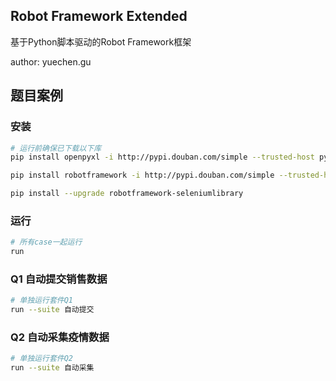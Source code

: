 ## Robot Framework Extended

基于Python脚本驱动的Robot Framework框架

author: yuechen.gu

## 题目案例
### 安装
```bash
# 运行前确保已下载以下库
pip install openpyxl -i http://pypi.douban.com/simple --trusted-host pypi.douban.com

pip install robotframework -i http://pypi.douban.com/simple --trusted-host pypi.douban.com

pip install --upgrade robotframework-seleniumlibrary
```

### 运行
```bash
# 所有case一起运行
run
```

### Q1 自动提交销售数据

```bash
# 单独运行套件Q1
run --suite 自动提交
```

### Q2 自动采集疫情数据

```bash
# 单独运行套件Q2
run --suite 自动采集
```